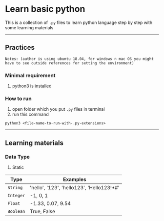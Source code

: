 # Learn basic python
This is a collection of `.py` files to learn python language step by step with some learning materials

---
## Practices
`Notes: (author is using ubuntu 18.04, for windows n mac OS you might have to see outside references for setting the environment)`
### Minimal requirement
1. python3 is installed 
### How to run
1. open folder which you put `.py` files in terminal
2. run this command
```
python3 <file-name-to-run-with-.py-extensions>

```
---
## Learning materials

### Data Type
1. Static
  
|Type|Examples|
|----|------|
|`String`|'hello', '123', 'hello123', 'Hello123!*#' |
|`Integer`|-1, 0, 1|
|`Float`|-1.33, 0.07, 9.54|
|`Boolean`|True, False|

